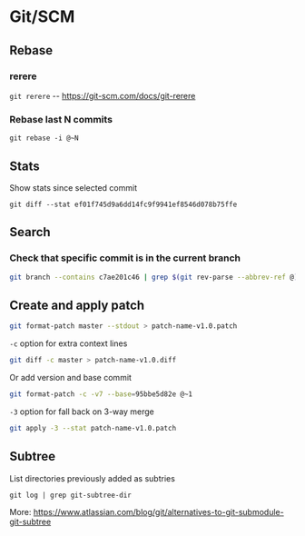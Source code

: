 # Git/SCM

## Rebase

### rerere
`git rerere` -- https://git-scm.com/docs/git-rerere

### Rebase last N commits
`git rebase -i @~N`


## Stats

Show stats since selected commit
```
git diff --stat ef01f745d9a6dd14fc9f9941ef8546d078b75ffe
```


## Search

### Check that specific commit is in the current branch

```bash
git branch --contains c7ae201c46 | grep $(git rev-parse --abbrev-ref @)
```


## Create and apply patch

```bash
git format-patch master --stdout > patch-name-v1.0.patch
```

`-c` option for extra context lines
```bash
git diff -c master > patch-name-v1.0.diff
```

Or add version and base commit
```bash
git format-patch -c -v7 --base=95bbe5d82e @~1
```

`-3` option for fall back on 3-way merge
```bash
git apply -3 --stat patch-name-v1.0.patch
```

## Subtree
List directories previously added as subtries
```shell
git log | grep git-subtree-dir
```

More: https://www.atlassian.com/blog/git/alternatives-to-git-submodule-git-subtree
